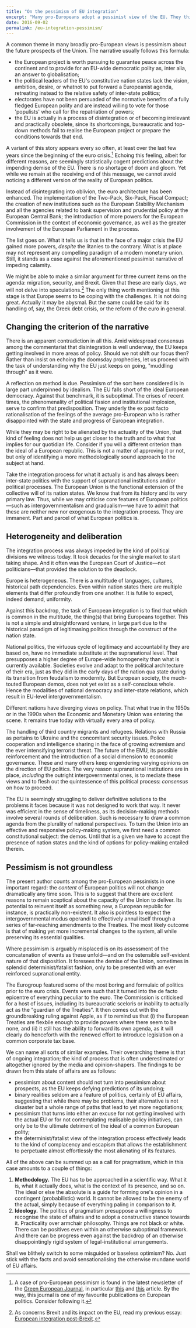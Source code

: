 ```yaml
---
title: "On the pessimism of EU integration"
excerpt: "Many pro-Europeans adopt a pessimist view of the EU. They think it will collapse. That narrative leaves much to be desired. Pragmatism needed."
date: 2016-09-02
permalink: /eu-integration-pessimism/
---
```

A common theme in many broadly pro-European views is pessimism about the future prospects of the Union. The narrative usually follows this formula:

- the European project is worth pursuing to guarantee peace across the continent and to provide for an EU-wide democratic polity as, inter alia, an answer to globalisation;
- the political leaders of the EU's constitutive nation states lack the vision, ambition, desire, or whatnot to put forward a Europeanist agenda, retreating instead to the relative safety of inter-state politics;
- electorates have not been persuaded of the normative benefits of a fully fledged European polity and are instead willing to vote for those 'populists' who call for the repatriation of powers;
- the EU is actually in a process of disintegration or of becoming irrelevant and practically obsolete, since its shortcomings, bureaucratic and top-down methods fail to realise the European project or prepare the conditions towards that end.

A variant of this story appears every so often, at least over the last few years since the beginning of the euro crisis.[^GEJMention] Echoing this feeling, albeit for different reasons, are seemingly statistically cogent predictions about the impending demise of the EU. There is no shortage of doom and gloom. Yet while we remain at the receiving end of this message, we cannot avoid noticing a different version of the reality of European politics.

Instead of disintegrating into oblivion, the euro architecture has been enhanced. The implementation of the Two-Pack, Six-Pack, Fiscal Compact; the creation of new institutions such as the European Stability Mechanism and all the agencies related to bank supervision and prudential policy at the European Central Bank; the introduction of more powers for the European Commission in the context of economic governance, as well as the greater involvement of the European Parliament in the process.

The list goes on. What it tells us is that in the face of a major crisis the EU gained more powers, *despite* the litanies to the contrary. What is at place may not represent any compelling paradigm of a modern monetary union. Still, it stands as a case against the aforementioned pessimist narrative of impeding calamity.

We might be able to make a similar argument for three current items on the agenda: migration, security, and Brexit. Given that these are early days, we will not delve into speculations.[^BrexitIntegration] The only thing worth mentioning at this stage is that Europe seems to be coping with the challenges. It is not doing great. Actually it may be abysmal. But the same could be said for its handling of, say, the Greek debt crisis, or the reform of the euro in general.

## Changing the criterion of the narrative

There is an apparent contradiction in all this. Amid widespread consensus among the commentariat that disintegration is well underway, the EU keeps getting involved in more areas of policy. Should we not shift our focus then? Rather than insist on echoing the doomsday prophecies, let us proceed with the task of understanding why the EU just keeps on going, "muddling through" as it were.

A reflection on method is due. Pessimism of the sort here considered is in large part underpinned by idealism. The EU falls short of the ideal European democracy. Against that benchmark, it is suboptimal. The crises of recent times, the phenomenality of political fission and institutional implosion, serve to confirm that predisposition. They underly the ex post facto rationalisation of the feelings of the average pro-European who is rather disappointed with the state and progress of European integration.

While they may be right to be alienated by the actuality of the Union, that kind of feeling does not help us get closer to the truth and to what that implies for our quotidian life. Consider if you will a different criterion than the ideal of a European republic. This is not a matter of approving it or not, but only of identifying a more methodologically sound approach to the subject at hand.

Take the integration process for what it actually is and has always been: inter-state politics with the support of supranational institutions and/or political processes. The European Union is the functional extension of the collective will of its nation states. We know that from its history and its very primary law. Thus, while we may criticise core features of European politics—such as intergovernmentalism and gradualism—we have to admit that these are neither new nor exogenous to the integration process. They are immanent. Part and parcel of what European politics is.

## Heterogeneity and deliberation

The integration process was always impeded by the kind of political divisions we witness today. It took decades for the single market to start taking shape. And it often was the European Court of Justice—not politicians—that provided the solution to the deadlock.

Europe is heterogeneous. There is a multitude of languages, cultures, historical path dependencies. Even within nation states there are multiple elements that differ profoundly from one another. It is futile to expect, indeed demand, uniformity.

Against this backdrop, the task of European integration is to find that which is common in the multitude, the thing(s) that bring Europeans together. This is not a simple and straightforward venture, in large part due to the historical paradigm of legitimasing politics through the construct of the nation state.

National politics, the virtuous cycle of legitimacy and accountability they are based on, have no immediate substitute at the supranational level. That presupposes a higher degree of Europe-wide homogeneity than what is currently available. Societies evolve and adapt to the political architecture of their era, just as they did in the early days of the nation qua state during its transition from feudalism to modernity. But European society, the much-touted European demos, does not yet exist as a self-conscious whole. Hence the modalities of national democracy and inter-state relations, which result in EU-level intergovernmentalism.

Different nations have diverging views on policy. That what true in the 1950s or in the 1990s when the Economic and Monetary Union was entering the scene. It remains true today with virtually every area of policy.

The handling of third country migrants and refugees. Relations with Russia as pertains to Ukraine and the concomitant security issues. Police cooperation and intelligence sharing in the face of growing extremism and the ever intensifying terrorist threat. The future of the EMU, its possible reinforcement and the introduction of a social dimension to economic governance. These and many others keep engendering varying opinions on the direction of EU politics. The very reason supranational institutions are in place, *including* the outright intergovernmental ones, is to mediate these views and to flesh out the quintessence of this political process: *consensus* on how to proceed.

The EU is seemingly struggling to deliver definitive solutions to the problems it faces because it was not designed to work that way. It never was efficient in the sense of timeliness, as its decision-making methods involve several rounds of deliberation. Such is necessary to draw a common agenda from the plurality of national perspectives. To turn the Union into an effective and responsive policy-making system, we first need a common constitutional subject: the demos. Until that is a given we have to accept the presence of nation states and the kind of options for policy-making entailed therein.

## Pessimism is not groundless

The present author counts among the pro-European pessimists in one important regard: the *content* of European politics will not change dramatically any time soon. This is to suggest that there are excellent reasons to remain sceptical about the capacity of the Union to deliver. Its potential to reinvent itself as something new, a European republic for instance, is practically non-existent. It also is pointless to expect the intergovernmental modus operandi to effectively annul itself through a series of far-reaching amendments to the Treaties. The most likely outcome is that of making yet more incremental changes to the system, all while preserving its essential qualities.

Where pessimism is arguably misplaced is on its assessment of the concatenation of events as these unfold—and on the ostensible self-evident nature of that disposition. It foresees the demise of the Union, sometimes in splendid determinist/fatalist fashion, only to be presented with an ever reinforced supranational entity.

The Eurogroup featured some of the most boring and formulaic of politics prior to the euro crisis. Events were such that it turned into the de facto epicentre of everything peculiar to the euro. The Commission is criticised for a host of issues, including its bureaucratic sceloris or inability to actually act as the "guardian of the Treaties". It then comes out with the groundbreaking ruling against Apple, as if to remind us that (i) the European Treaties are flexbile enough to provide powers where there seem to be none, and (ii) it still has the ability to forward its own agenda, as it will clearly do henceforth with the renewed effort to introduce legislation on a common corporate tax base.

We can name all sorts of similar examples. Their overarching theme is that of ongoing integration; the kind of process that is often underestimated or altogether ignored by the media and opinion-shapers. The findings to be drawn from this state of affairs are as follows:

- pessimism about content should not turn into pessimism about prospects, as the EU keeps defying predictions of its undoing;
- binary realities seldom are a feature of politics, certainly of EU affairs, suggesting that while there may be problems, their alternative is not disaster but a whole range of paths that lead to yet more negotiations;
- pessimism that turns into either an excuse for not getting involved with the actual EU or for not contemplating realisable policy initiatives, can only be to the ultimate detriment of the ideal of a common European polity;
- the determinist/fatalist view of the integration process effectively leads to the kind of complacency and escapism that allows the establishment to perpetuate almost effortlessly the most alienating of its features.

All of the above can be summed up as a call for pragmatism, which in this case amounts to a couple of things:

1. **Methodology.** The EU has to be approached in a scientific way. What it is, what it actually does, what is the context of its presence, and so on. The ideal or else the absolute is a guide for forming one's opinion in a contingent (probabilistic) world. It cannot be allowed to be the enemy of the actual, simply because of everything paling in comparison to it.
2. **Ideology.** The politics of pragmatism presuppose a willingness to recognise the state of affairs and to adopt a constructive stance towards it. Practicality over armchair philosophy. Things are not black or white. There can be positives even within an otherwise suboptimal framework. And there can be progress even against the backdrop of an otherwise disappointingly rigid system of legal-institutional arrangements.

Shall we blithely switch to some misguided or baseless optimism? No. Just stick with the facts and avoid sensationalising the otherwise mundane world of EU affairs.

[^GEJMention]: A case of pro-European pessimism is found in the latest newsletter of the [Green European Journal](http://www.greeneuropeanjournal.eu/), in particular [this](http://www.greeneuropeanjournal.eu/brexit-threatens-far-more-than-the-uks-future/) and [this](http://www.greeneuropeanjournal.eu/the-european-union-today-inhibits-integration-instead-of-enabling-it/) article. By the way, this journal is one of my favourite publications on European politics. Consider following it.

[^BrexitIntegration]: As concerns Brexit and its impact on the EU, read my previous essay: [European integration post-Brexit](/integration-post-brexit/).
